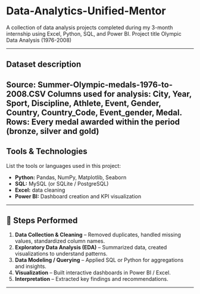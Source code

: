 # Data-Analytics-Unified-Mentor
A collection of data analysis projects completed during my 3-month internship using Excel, Python, SQL, and Power BI.
Project title
Olympic Data Analysis (1976-2008)

---
## Dataset description
Source: Summer-Olympic-medals-1976-to-2008.CSV
Columns used for analysis: City, Year, Sport, Discipline, Athlete, Event, Gender, Country, Country_Code, Event_gender, Medal.
Rows: Every medal awarded within the period (bronze, silver and gold)
---

## Tools & Technologies
List the tools or languages used in this project:
- **Python:** Pandas, NumPy, Matplotlib, Seaborn  
- **SQL:** MySQL (or SQLite / PostgreSQL)  
- **Excel:** data cleaning  
- **Power BI:** Dashboard creation and KPI visualization

---
## 🧠 Steps Performed
1. **Data Collection & Cleaning** – Removed duplicates, handled missing values, standardized column names.  
2. **Exploratory Data Analysis (EDA)** – Summarized data, created visualizations to understand patterns.  
3. **Data Modeling / Querying** – Applied SQL or Python for aggregations and insights.  
4. **Visualization** – Built interactive dashboards in Power BI / Excel.  
5. **Interpretation** – Extracted key findings and recommendations.
---





